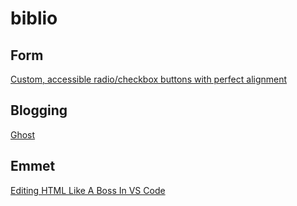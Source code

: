 # biblio

## Form

[Custom, accessible radio/checkbox buttons with perfect alignment](https://codyhouse.co/blog/post/custom-accessible-radio-checkbox-buttons-vertical-alignment)

## Blogging 

[ Ghost ](https://ghost.org/)

## Emmet 

[Editing HTML Like A Boss In VS Code](https://vimeo.com/445554082/bbe9baee2d)